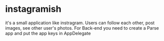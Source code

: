 # instagramish
it's a small application like instragram. Users can follow each other, post images, see other user's photos. For Back-end you need to create a Parse app and put the app keys in AppDelegate

